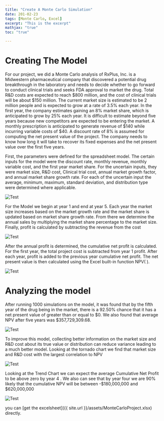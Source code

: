 ```yaml
---
title: "Create A Monte Carlo Simulation"
date: 201-02-23
tags: [Monte Carlo, Excel]
excerpt: "This is the excerpt"
mathjax: "true"
toc: "true"

---
```


# Creating The Model


For our project, we did a Monte Carlo analysis of RxPlus, Inc. is a Midwestern pharmaceutical company that discovered a potential drug breakthrough in the laboratory and needs to decide whether to go forward to conduct clinical trials and seeks FDA approval to market the drug. Total R&D costs are expected to reach $800 million, and the cost of clinical trials will be about $150 million. The current market size is estimated to be 2 million people and is expected to grow at a rate of 3.5% each year. In the first year, the company estimates gaining an 8% market share, which is anticipated to grow by 25% each year. It is difficult to estimate beyond five years because new competitors are expected to be entering the market. A monthly prescription is anticipated to generate revenue of $140 while incurring variable costs of $40. A discount rate of 8% is assumed for computing the net present value of the project. The company needs to know how long it will take to recover its fixed expenses and the net present value over the first five years.


First, the parameters were defined for the spreadsheet model. The certain inputs for the model were the discount rate, monthly revenue, monthly variable cost, and the first year market share. For the uncertain inputs, they were market size, R&D cost, Clinical trial cost, annual market growth factor, and annual market share growth rate. For each of the uncertain input the average, minimum, maximum, standard deviation, and distribution type were determined where applicable.

<img src="{{ site.url }}{{ site.baseurl }}/images/MonteCarlo/MonteCarlo1.png" alt="Test">


For the Model we begin at year 1 and end at year 5. Each year the market size increases based on the market growth rate and the market share is updated based on market share growth rate. From there we determine the annual sales by multiplying the market share percentage to the market size. Finally, profit is calculated by subtracting the revenue from the cost

<img src="{{ site.url }}{{ site.baseurl }}/images/MonteCarlo/MonteCarlo2.png" alt="Test">

After the annual profit is determined, the cumulative net profit is calculated. For the first year, the total project cost is subtracted from year 1 profit. After each year, profit is added to the previous year cumulative net profit. The net present value is then calculated using the Excel built-in function NPV( ).

<img src="{{ site.url }}{{ site.baseurl }}/images/MonteCarlo/MonteCarlo3.png" alt="Test">

# Analyzing the model

After running 1000 simulations on the model, it was found that by the fifth year of the drug being in the market, there is a 92.50% chance that it has a net present value of greater than or equal to $0. We also found that average NPV after five years was $357,729,309.68.


<img src="{{ site.url }}{{ site.baseurl }}/images/MonteCarlo/MonteCarlo4.png" alt="Test">

To improve this model, collecting better information on the market size and R&D cost about its true value or distribution can reduce variance leading to a much better model. Looking at the tornado chart we find that market size and R&D cost with the largest correlation to NPV

<img src="{{ site.url }}{{ site.baseurl }}/images/MonteCarlo/MonteCarlo5.png" alt="Test">

Looking at the Trend Chart we can expect the average Cumulative Net Profit to be above zero by year 4 . We also can see that by year four we are  90% likely that the cumulative NPV will be between -$180,000,000 and $620,000,000

<img src="{{ site.url }}{{ site.baseurl }}/images/MonteCarlo/MonteCarlo6.png" alt="Test">

you can [get the excelsheet]({{ site.url }}/assets/MonteCarloProject.xlsx) directly.
